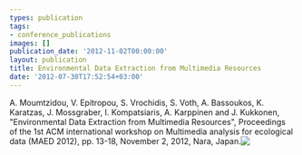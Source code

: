 ```yaml
---
types: publication
tags:
- conference_publications
images: []
publication_date: '2012-11-02T00:00:00'
layout: publication
title: Environmental Data Extraction from Multimedia Resources
date: '2012-07-30T17:52:54+03:00'
---
```

<p>A. Moumtzidou, V. Epitropou, S. Vrochidis, S. Voth, A. Bassoukos, K. Karatzas, J. Mossgraber, I. Kompatsiaris, A. Karppinen and J. Kukkonen, &quot;Environmental Data Extraction from Multimedia Resources&quot;, Proceedings of the 1st ACM international workshop on Multimedia analysis for ecological data (MAED 2012), pp. 13-18, November 2, 2012, Nara, Japan.<a _mce_href="papers/p13-moumtzidou.pdf" href="/mklab_people/stefanos/papers/p13-moumtzidou.pdf" target="_blank"><img _mce_src="/files/pdf/pdf.png" align="top" border="0" src="/files/pdf/pdf.png" /></a></p>
